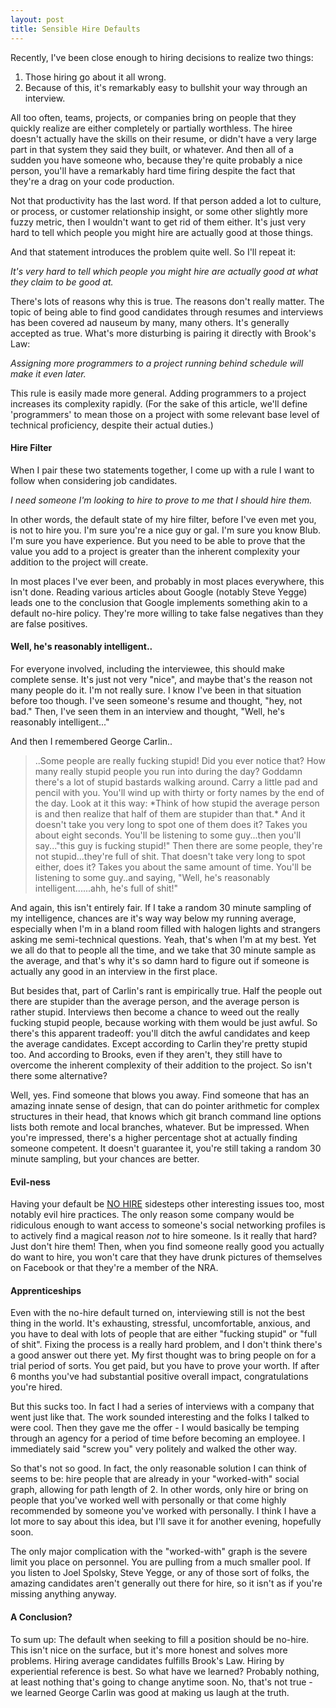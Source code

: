 ```yaml
---
layout: post
title: Sensible Hire Defaults
---
```


Recently, I've been close enough to hiring decisions to realize two things:

1.  Those hiring go about it all wrong.
2.  Because of this, it's remarkably easy to bullshit your way through an interview.

All too often, teams, projects, or companies bring on people that they quickly realize are either completely or partially worthless.  The hiree doesn't actually have the skills on their resume, or didn't have a very large part in that system they said they built, or whatever.  And then all of a sudden you have someone who, because they're quite probably a nice person, you'll have a remarkably hard time firing despite the fact that they're a drag on your code production.

Not that productivity has the last word.  If that person added a lot to culture, or process, or customer relationship insight, or some other slightly more fuzzy metric, then I wouldn't want to get rid of them either.  It's just very hard to tell which people you might hire are actually good at those things.

And that statement introduces the problem quite well.  So I'll repeat it:

*It's very hard to tell which people you might hire are actually good at what they claim to be good at.*

There's lots of reasons why this is true.  The reasons don't really matter.  The topic of being able to find good candidates through resumes and interviews has been covered ad nauseum by many, many others.  It's generally accepted as true.  What's more disturbing is pairing it directly with Brook's Law:

*Assigning more programmers to a project running behind schedule will make it even later.*

This rule is easily made more general.  Adding programmers to a project increases its complexity rapidly.  (For the sake of this article, we'll define 'programmers' to mean those on a project with some relevant base level of technical proficiency, despite their actual duties.)  

#### Hire Filter


When I pair these two statements together, I come up with a rule I want to follow when considering job candidates.

*I need someone I'm looking to hire to prove to me that I should hire them.*

In other words, the default state of my hire filter, before I've even met you, is not to hire you.  I'm sure you're a nice guy or gal.  I'm sure you know Blub.  I'm sure you have experience.  But you need to be able to prove that the value you add to a project is greater than the inherent complexity your addition to the project will create.

In most places I've ever been, and probably in most places everywhere, this isn't done.  Reading various articles about Google (notably Steve Yegge) leads one to the conclusion that Google implements something akin to a default no-hire policy.  They're more willing to take false negatives than they are false positives.

#### Well, he's reasonably intelligent..


For everyone involved, including the interviewee, this should make complete sense.  It's just not very "nice", and maybe that's the reason not many people do it.  I'm not really sure.  I know I've been in that situation before too though.  I've seen someone's resume and thought, "hey, not bad."  Then, I've seen them in an interview and thought, "Well, he's reasonably intelligent..."

And then I remembered George Carlin..  

<blockquote>
<George Carlin>
	..Some people are really fucking stupid!
	Did you ever notice that? How many really stupid people you run into during the day? Goddamn there's a lot of stupid bastards walking around.  Carry a little pad and pencil with you. You'll wind up with thirty or forty names by the end of the day.  Look at it this way: *Think of how stupid the average person is and then realize that half of them are stupider than that.*  And it doesn't take you very long to spot one of them does it?  Takes you about eight seconds.  You'll be listening to some guy...then you'll say..."this guy is fucking stupid!"  
	Then there are some people, they're not stupid...they're full of shit.  That doesn't take very long to spot either, does it?  Takes you about the same amount of time.  You'll be listening to some guy..and saying, "Well, he's reasonably intelligent......ahh, he's full of shit!"
</George Carlin>
</blockquote>

And again, this isn't entirely fair.  If I take a random 30 minute sampling of my intelligence, chances are it's way way below my running average, especially when I'm in a bland room filled with halogen lights and strangers asking me semi-technical questions.  Yeah, that's when I'm at my best.  Yet we all do that to people all the time, and we take that 30 minute sample as the average, and that's why it's so damn hard to figure out if someone is actually any good in an interview in the first place.

But besides that, part of Carlin's rant is empirically true.  Half the people out there are stupider than the average person, and the average person is rather stupid.  Interviews then become a chance to weed out the really fucking stupid people, because working with them would be just awful.  So there's this apparent tradeoff: you'll ditch the awful candidates and keep the average candidates.  Except according to Carlin they're pretty stupid too.  And according to Brooks, even if they aren't, they still have to overcome the inherent complexity of their addition to the project.  So isn't there some alternative?

Well, yes.  Find someone that blows you away.  Find someone that has an amazing innate sense of design, that can do pointer arithmetic for complex structures in their head, that knows which git branch command line options lists both remote and local branches, whatever.  But be impressed.  When you're impressed, there's a higher percentage shot at actually finding someone competent.  It doesn't guarantee it, you're still taking a random 30 minute sampling, but your chances are better.

#### Evil-ness


Having your default be [NO HIRE](http://github.com/raganwald/homoiconic/blob/master/2009-06-26/no_hire.md#readme) sidesteps other interesting issues too, most notably evil hire practices.  The only reason some company would be ridiculous enough to want access to someone's social networking profiles is to actively find a magical reason *not* to hire someone.  Is it really that hard?  Just don't hire them!  Then, when you find someone really good you actually do want to hire, you won't care that they have drunk pictures of themselves on Facebook or that they're a member of the NRA.

#### Apprenticeships


Even with the no-hire default turned on, interviewing still is not the best thing in the world.  It's exhausting, stressful, uncomfortable, anxious, and you have to deal with lots of people that are either "fucking stupid" or "full of shit".  Fixing the process is a really hard problem, and I don't think there's a good answer out there yet.  My first thought was to bring people on for a trial period of sorts.  You get paid, but you have to prove your worth.  If after 6 months you've had substantial positive overall impact, congratulations you're hired.  

But this sucks too.  In fact I had a series of interviews with a company that went just like that.  The work sounded interesting and the folks I talked to were cool.  Then they gave me the offer - I would basically be temping through an agency for a period of time before becoming an employee.  I immediately said "screw you" very politely and walked the other way.

So that's not so good.  In fact, the only reasonable solution I can think of seems to be: hire people that are already in your "worked-with" social graph, allowing for path length of 2.  In other words, only hire or bring on people that you've worked well with personally or that come highly recommended by someone you've worked with personally.  I think I have a lot more to say about this idea, but I'll save it for another evening, hopefully soon.

The only major complication with the "worked-with" graph is the severe limit you place on personnel.  You are pulling from a much smaller pool.  If you listen to Joel Spolsky, Steve Yegge, or any of those sort of folks, the amazing candidates aren't generally out there for hire, so it isn't as if you're missing anything anyway.

#### A Conclusion?


To sum up: The default when seeking to fill a position should be no-hire.  This isn't nice on the surface, but it's more honest and solves more problems.   Hiring average candidates fulfills Brook's Law.  Hiring by experiential reference is best.  So what have we learned?  Probably nothing, at least nothing that's going to change anytime soon.  No, that's not true - we learned George Carlin was good at making us laugh at the truth.

